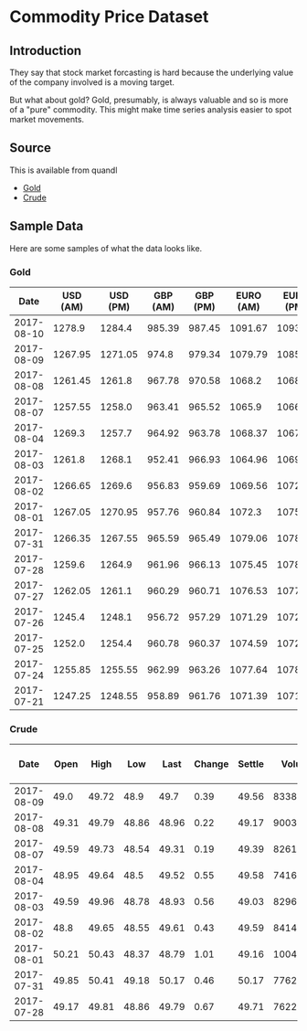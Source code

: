 # Commodity Price Dataset

## Introduction

They say that stock market forcasting is hard because the underlying value of the company involved
is a moving target.

But what about gold?  Gold, presumably, is always valuable and so is more of a "pure" commodity.
This might make time series analysis easier to spot market movements.

## Source

This is available from quandl

 * [Gold](https://www.quandl.com/collections/markets/gold)
 * [Crude](https://www.quandl.com/collections/markets/crude-oil)


## Sample Data

Here are some samples of what the data looks like.

### Gold

| Date       | USD (AM) | USD (PM) | GBP (AM) | GBP (PM) | EURO (AM) | EURO (PM) | 
|------------|----------|----------|----------|----------|-----------|-----------| 
| 2017-08-10 | 1278.9   | 1284.4   | 985.39   | 987.45   | 1091.67   | 1093.8    | 
| 2017-08-09 | 1267.95  | 1271.05  | 974.8    | 979.34   | 1079.79   | 1085.1    | 
| 2017-08-08 | 1261.45  | 1261.8   | 967.78   | 970.58   | 1068.2    | 1068.24   | 
| 2017-08-07 | 1257.55  | 1258.0   | 963.41   | 965.52   | 1065.9    | 1066.78   | 
| 2017-08-04 | 1269.3   | 1257.7   | 964.92   | 963.78   | 1068.37   | 1067.41   | 
| 2017-08-03 | 1261.8   | 1268.1   | 952.41   | 966.93   | 1064.96   | 1069.9    | 
| 2017-08-02 | 1266.65  | 1269.6   | 956.83   | 959.69   | 1069.56   | 1072.56   | 
| 2017-08-01 | 1267.05  | 1270.95  | 957.76   | 960.84   | 1072.3    | 1075.22   | 
| 2017-07-31 | 1266.35  | 1267.55  | 965.59   | 965.49   | 1079.06   | 1078.56   | 
| 2017-07-28 | 1259.6   | 1264.9   | 961.96   | 966.13   | 1075.45   | 1078.07   | 
| 2017-07-27 | 1262.05  | 1261.1   | 960.29   | 960.71   | 1076.53   | 1077.48   | 
| 2017-07-26 | 1245.4   | 1248.1   | 956.72   | 957.29   | 1071.29   | 1072.87   | 
| 2017-07-25 | 1252.0   | 1254.4   | 960.78   | 960.37   | 1074.59   | 1072.64   | 
| 2017-07-24 | 1255.85  | 1255.55  | 962.99   | 963.26   | 1077.64   | 1078.89   | 
| 2017-07-21 | 1247.25  | 1248.55  | 958.89   | 961.76   | 1071.39   | 1071.88   | 


### Crude


Date        |  Open   |  High   |  Low    |  Last   |  Change  |  Settle  |  Volume     |  Previous Day Open Interest
------------|---------|---------|---------|---------|----------|----------|-------------|----------------------------
2017-08-09  |  49.0   |  49.72  |  48.9   |  49.7   |  0.39    |  49.56   |  833865.0   |  411744.0
2017-08-08  |  49.31  |  49.79  |  48.86  |  48.96  |  0.22    |  49.17   |  900381.0   |  472032.0
2017-08-07  |  49.59  |  49.73  |  48.54  |  49.31  |  0.19    |  49.39   |  826188.0   |  538718.0
2017-08-04  |  48.95  |  49.64  |  48.5   |  49.52  |  0.55    |  49.58   |  741648.0   |  544546.0
2017-08-03  |  49.59  |  49.96  |  48.78  |  48.93  |  0.56    |  49.03   |  829616.0   |  563988.0
2017-08-02  |  48.8   |  49.65  |  48.55  |  49.61  |  0.43    |  49.59   |  841448.0   |  567795.0
2017-08-01  |  50.21  |  50.43  |  48.37  |  48.79  |  1.01    |  49.16   |  1004718.0  |  592595.0
2017-07-31  |  49.85  |  50.41  |  49.18  |  50.17  |  0.46    |  50.17   |  776292.0   |  596827.0
2017-07-28  |  49.17  |  49.81  |  48.86  |  49.79  |  0.67    |  49.71   |  762239.0   |  602086.0

